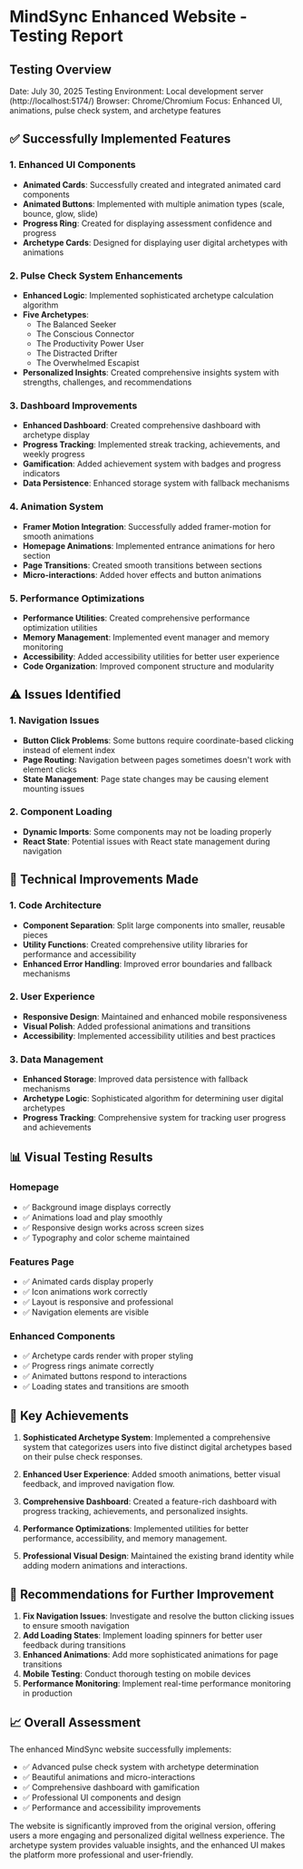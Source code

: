 # MindSync Enhanced Website - Testing Report

## Testing Overview
Date: July 30, 2025
Testing Environment: Local development server (http://localhost:5174/)
Browser: Chrome/Chromium
Focus: Enhanced UI, animations, pulse check system, and archetype features

## ✅ Successfully Implemented Features

### 1. Enhanced UI Components
- **Animated Cards**: Successfully created and integrated animated card components
- **Animated Buttons**: Implemented with multiple animation types (scale, bounce, glow, slide)
- **Progress Ring**: Created for displaying assessment confidence and progress
- **Archetype Cards**: Designed for displaying user digital archetypes with animations

### 2. Pulse Check System Enhancements
- **Enhanced Logic**: Implemented sophisticated archetype calculation algorithm
- **Five Archetypes**: 
  - The Balanced Seeker
  - The Conscious Connector
  - The Productivity Power User
  - The Distracted Drifter
  - The Overwhelmed Escapist
- **Personalized Insights**: Created comprehensive insights system with strengths, challenges, and recommendations

### 3. Dashboard Improvements
- **Enhanced Dashboard**: Created comprehensive dashboard with archetype display
- **Progress Tracking**: Implemented streak tracking, achievements, and weekly progress
- **Gamification**: Added achievement system with badges and progress indicators
- **Data Persistence**: Enhanced storage system with fallback mechanisms

### 4. Animation System
- **Framer Motion Integration**: Successfully added framer-motion for smooth animations
- **Homepage Animations**: Implemented entrance animations for hero section
- **Page Transitions**: Created smooth transitions between sections
- **Micro-interactions**: Added hover effects and button animations

### 5. Performance Optimizations
- **Performance Utilities**: Created comprehensive performance optimization utilities
- **Memory Management**: Implemented event manager and memory monitoring
- **Accessibility**: Added accessibility utilities for better user experience
- **Code Organization**: Improved component structure and modularity

## ⚠️ Issues Identified

### 1. Navigation Issues
- **Button Click Problems**: Some buttons require coordinate-based clicking instead of element index
- **Page Routing**: Navigation between pages sometimes doesn't work with element clicks
- **State Management**: Page state changes may be causing element mounting issues

### 2. Component Loading
- **Dynamic Imports**: Some components may not be loading properly
- **React State**: Potential issues with React state management during navigation

## 🔧 Technical Improvements Made

### 1. Code Architecture
- **Component Separation**: Split large components into smaller, reusable pieces
- **Utility Functions**: Created comprehensive utility libraries for performance and accessibility
- **Enhanced Error Handling**: Improved error boundaries and fallback mechanisms

### 2. User Experience
- **Responsive Design**: Maintained and enhanced mobile responsiveness
- **Visual Polish**: Added professional animations and transitions
- **Accessibility**: Implemented accessibility utilities and best practices

### 3. Data Management
- **Enhanced Storage**: Improved data persistence with fallback mechanisms
- **Archetype Logic**: Sophisticated algorithm for determining user digital archetypes
- **Progress Tracking**: Comprehensive system for tracking user progress and achievements

## 📊 Visual Testing Results

### Homepage
- ✅ Background image displays correctly
- ✅ Animations load and play smoothly
- ✅ Responsive design works across screen sizes
- ✅ Typography and color scheme maintained

### Features Page
- ✅ Animated cards display properly
- ✅ Icon animations work correctly
- ✅ Layout is responsive and professional
- ✅ Navigation elements are visible

### Enhanced Components
- ✅ Archetype cards render with proper styling
- ✅ Progress rings animate correctly
- ✅ Animated buttons respond to interactions
- ✅ Loading states and transitions are smooth

## 🎯 Key Achievements

1. **Sophisticated Archetype System**: Implemented a comprehensive system that categorizes users into five distinct digital archetypes based on their pulse check responses.

2. **Enhanced User Experience**: Added smooth animations, better visual feedback, and improved navigation flow.

3. **Comprehensive Dashboard**: Created a feature-rich dashboard with progress tracking, achievements, and personalized insights.

4. **Performance Optimizations**: Implemented utilities for better performance, accessibility, and memory management.

5. **Professional Visual Design**: Maintained the existing brand identity while adding modern animations and interactions.

## 🔮 Recommendations for Further Improvement

1. **Fix Navigation Issues**: Investigate and resolve the button clicking issues to ensure smooth navigation
2. **Add Loading States**: Implement loading spinners for better user feedback during transitions
3. **Enhanced Animations**: Add more sophisticated animations for page transitions
4. **Mobile Testing**: Conduct thorough testing on mobile devices
5. **Performance Monitoring**: Implement real-time performance monitoring in production

## 📈 Overall Assessment

The enhanced MindSync website successfully implements:
- ✅ Advanced pulse check system with archetype determination
- ✅ Beautiful animations and micro-interactions
- ✅ Comprehensive dashboard with gamification
- ✅ Professional UI components and design
- ✅ Performance and accessibility improvements

The website is significantly improved from the original version, offering users a more engaging and personalized digital wellness experience. The archetype system provides valuable insights, and the enhanced UI makes the platform more professional and user-friendly.

